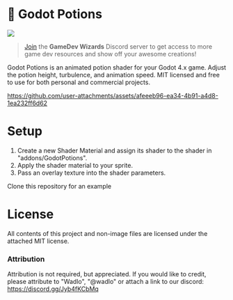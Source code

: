 # 🧪 Godot Potions

[![](https://img.shields.io/badge/-GameDev%20Wizards-5865f2?style=for-the-badge&logo=discord&labelColor=white)](https://discord.gg/Jyb4fKCbMq)

> [Join](https://discord.gg/Jyb4fKCbMq) the **GameDev Wizards** Discord server to get access to more game dev resources and show off your awesome creations!

Godot Potions is an animated potion shader for your Godot 4.x game. Adjust the potion height, turbulence, and animation speed. MIT licensed and free to use for both personal and commercial projects.

https://github.com/user-attachments/assets/afeeeb96-ea34-4b91-a4d8-1ea232ff6d62

# Setup

1. Create a new Shader Material and assign its shader to the shader in "addons/GodotPotions".
2. Apply the shader material to your sprite.
3. Pass an overlay texture into the shader parameters.

Clone this repository for an example

# License

All contents of this project and non-image files are licensed under the attached MIT license.

### Attribution

Attribution is not required, but appreciated. If you would like to credit, please attribute to "Wadlo", "@wadlo" or attach a link to our discord: https://discord.gg/Jyb4fKCbMq
